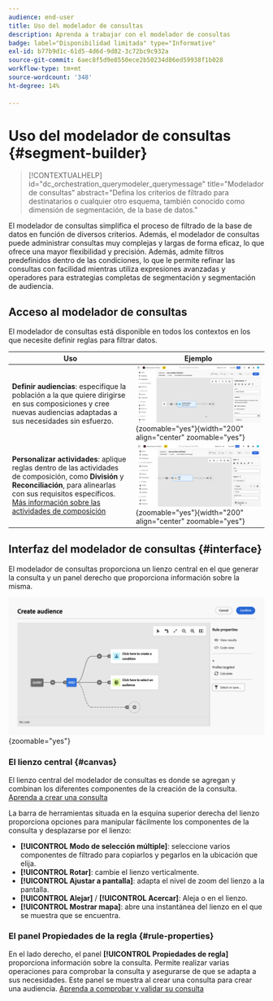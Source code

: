 ```yaml
---
audience: end-user
title: Uso del modelador de consultas
description: Aprenda a trabajar con el modelador de consultas
badge: label="Disponibilidad limitada" type="Informative"
exl-id: b77b9d1c-61d5-4d6d-9d82-3c72bc9c932a
source-git-commit: 6aec8f5d9e8550ece2b50234d86ed59938f1b028
workflow-type: tm+mt
source-wordcount: '348'
ht-degree: 14%

---
```


# Uso del modelador de consultas {#segment-builder}

>[!CONTEXTUALHELP]
>id="dc_orchestration_querymodeler_querymessage"
>title="Modelador de consultas"
>abstract="Defina los criterios de filtrado para destinatarios o cualquier otro esquema, también conocido como dimensión de segmentación, de la base de datos."

El modelador de consultas simplifica el proceso de filtrado de la base de datos en función de diversos criterios. Además, el modelador de consultas puede administrar consultas muy complejas y largas de forma eficaz, lo que ofrece una mayor flexibilidad y precisión. Además, admite filtros predefinidos dentro de las condiciones, lo que le permite refinar las consultas con facilidad mientras utiliza expresiones avanzadas y operadores para estrategias completas de segmentación y segmentación de audiencia.

## Acceso al modelador de consultas

El modelador de consultas está disponible en todos los contextos en los que necesite definir reglas para filtrar datos.

| Uso | Ejemplo |
|  ---  |  ---  |
| **Definir audiencias**: especifique la población a la que quiere dirigirse en sus composiciones y cree nuevas audiencias adaptadas a sus necesidades sin esfuerzo. | ![](assets/access-audience.png){zoomable="yes"}{width="200" align="center" zoomable="yes"} |
| **Personalizar actividades**: aplique reglas dentro de las actividades de composición, como **División** y **Reconciliación**, para alinearlas con sus requisitos específicos. [Más información sobre las actividades de composición](../compositions/activities/about-activities.md) | ![](assets/access-composition.png){zoomable="yes"}{width="200" align="center" zoomable="yes"} |

## Interfaz del modelador de consultas {#interface}

El modelador de consultas proporciona un lienzo central en el que generar la consulta y un panel derecho que proporciona información sobre la misma.

![](assets/query-interface.png){zoomable="yes"}

### El lienzo central {#canvas}

El lienzo central del modelador de consultas es donde se agregan y combinan los diferentes componentes de la creación de la consulta. [Aprenda a crear una consulta](build-query.md)

La barra de herramientas situada en la esquina superior derecha del lienzo proporciona opciones para manipular fácilmente los componentes de la consulta y desplazarse por el lienzo:

* **[!UICONTROL Modo de selección múltiple]**: seleccione varios componentes de filtrado para copiarlos y pegarlos en la ubicación que elija.
* **[!UICONTROL Rotar]**: cambie el lienzo verticalmente.
* **[!UICONTROL Ajustar a pantalla]**: adapta el nivel de zoom del lienzo a la pantalla.
* **[!UICONTROL Alejar]** / **[!UICONTROL Acercar]**: Aleja o en el lienzo.
* **[!UICONTROL Mostrar mapa]**: abre una instantánea del lienzo en el que se muestra que se encuentra.

### El panel Propiedades de la regla {#rule-properties}

En el lado derecho, el panel **[!UICONTROL Propiedades de regla]** proporciona información sobre la consulta. Permite realizar varias operaciones para comprobar la consulta y asegurarse de que se adapta a sus necesidades. Este panel se muestra al crear una consulta para crear una audiencia. [Aprenda a comprobar y validar su consulta](build-query.md#check-and-validate-your-query)
